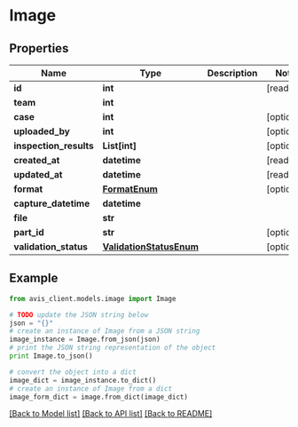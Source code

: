# Image


## Properties

Name | Type | Description | Notes
------------ | ------------- | ------------- | -------------
**id** | **int** |  | [readonly]
**team** | **int** |  |
**case** | **int** |  | [optional]
**uploaded_by** | **int** |  | [optional]
**inspection_results** | **List[int]** |  | [optional]
**created_at** | **datetime** |  | [readonly]
**updated_at** | **datetime** |  | [readonly]
**format** | [**FormatEnum**](FormatEnum.md) |  | [optional]
**capture_datetime** | **datetime** |  |
**file** | **str** |  |
**part_id** | **str** |  | [optional]
**validation_status** | [**ValidationStatusEnum**](ValidationStatusEnum.md) |  | [optional]

## Example

```python
from avis_client.models.image import Image

# TODO update the JSON string below
json = "{}"
# create an instance of Image from a JSON string
image_instance = Image.from_json(json)
# print the JSON string representation of the object
print Image.to_json()

# convert the object into a dict
image_dict = image_instance.to_dict()
# create an instance of Image from a dict
image_form_dict = image.from_dict(image_dict)
```
[[Back to Model list]](../README.md#documentation-for-models) [[Back to API list]](../README.md#documentation-for-api-endpoints) [[Back to README]](../README.md)
